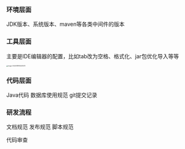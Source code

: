 ### 环境层面
JDK版本、系统版本、maven等各类中间件的版本

### 工具层面
主要是IDE编辑器的配置，比如tab改为空格、格式化、jar包优化导入等等

<img src="https://kiwi4814-1256211473.cos.ap-nanjing.myqcloud.com//img202208181552840.png" alt="image-20220818155241470" style="zoom:25%;" />

### 代码层面
Java代码
数据库使用规范
git提交记录

### 研发流程
文档规范
发布规范
脚本规范

代码审查
